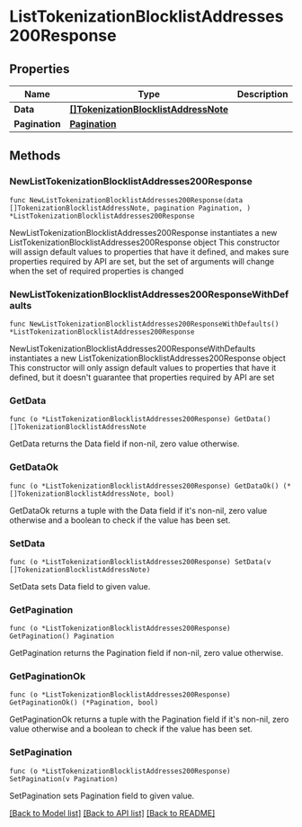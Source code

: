 # ListTokenizationBlocklistAddresses200Response

## Properties

Name | Type | Description | Notes
------------ | ------------- | ------------- | -------------
**Data** | [**[]TokenizationBlocklistAddressNote**](TokenizationBlocklistAddressNote.md) |  | 
**Pagination** | [**Pagination**](Pagination.md) |  | 

## Methods

### NewListTokenizationBlocklistAddresses200Response

`func NewListTokenizationBlocklistAddresses200Response(data []TokenizationBlocklistAddressNote, pagination Pagination, ) *ListTokenizationBlocklistAddresses200Response`

NewListTokenizationBlocklistAddresses200Response instantiates a new ListTokenizationBlocklistAddresses200Response object
This constructor will assign default values to properties that have it defined,
and makes sure properties required by API are set, but the set of arguments
will change when the set of required properties is changed

### NewListTokenizationBlocklistAddresses200ResponseWithDefaults

`func NewListTokenizationBlocklistAddresses200ResponseWithDefaults() *ListTokenizationBlocklistAddresses200Response`

NewListTokenizationBlocklistAddresses200ResponseWithDefaults instantiates a new ListTokenizationBlocklistAddresses200Response object
This constructor will only assign default values to properties that have it defined,
but it doesn't guarantee that properties required by API are set

### GetData

`func (o *ListTokenizationBlocklistAddresses200Response) GetData() []TokenizationBlocklistAddressNote`

GetData returns the Data field if non-nil, zero value otherwise.

### GetDataOk

`func (o *ListTokenizationBlocklistAddresses200Response) GetDataOk() (*[]TokenizationBlocklistAddressNote, bool)`

GetDataOk returns a tuple with the Data field if it's non-nil, zero value otherwise
and a boolean to check if the value has been set.

### SetData

`func (o *ListTokenizationBlocklistAddresses200Response) SetData(v []TokenizationBlocklistAddressNote)`

SetData sets Data field to given value.


### GetPagination

`func (o *ListTokenizationBlocklistAddresses200Response) GetPagination() Pagination`

GetPagination returns the Pagination field if non-nil, zero value otherwise.

### GetPaginationOk

`func (o *ListTokenizationBlocklistAddresses200Response) GetPaginationOk() (*Pagination, bool)`

GetPaginationOk returns a tuple with the Pagination field if it's non-nil, zero value otherwise
and a boolean to check if the value has been set.

### SetPagination

`func (o *ListTokenizationBlocklistAddresses200Response) SetPagination(v Pagination)`

SetPagination sets Pagination field to given value.



[[Back to Model list]](../README.md#documentation-for-models) [[Back to API list]](../README.md#documentation-for-api-endpoints) [[Back to README]](../README.md)


